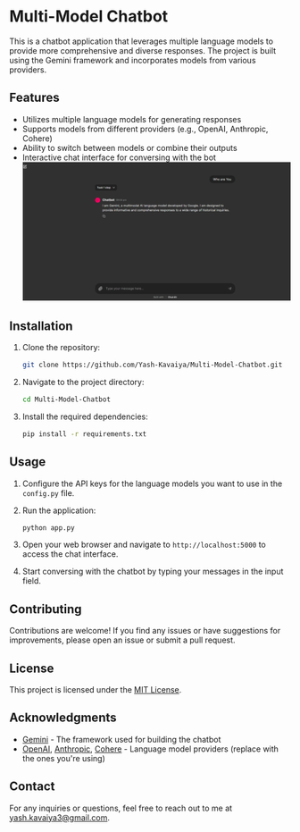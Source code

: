
# Multi-Model Chatbot

This is a chatbot application that leverages multiple language models to provide more comprehensive and diverse responses. The project is built using the Gemini framework and incorporates models from various providers.

## Features

- Utilizes multiple language models for generating responses
- Supports models from different providers (e.g., OpenAI, Anthropic, Cohere)
- Ability to switch between models or combine their outputs
- Interactive chat interface for conversing with the bot
![Demo](./image.png)
## Installation

1. Clone the repository:

   ```bash
   git clone https://github.com/Yash-Kavaiya/Multi-Model-Chatbot.git
   ```

2. Navigate to the project directory:

   ```bash
   cd Multi-Model-Chatbot
   ```

3. Install the required dependencies:

   ```bash
   pip install -r requirements.txt
   ```

## Usage

1. Configure the API keys for the language models you want to use in the `config.py` file.

2. Run the application:

   ```bash
   python app.py
   ```

3. Open your web browser and navigate to `http://localhost:5000` to access the chat interface.

4. Start conversing with the chatbot by typing your messages in the input field.

## Contributing

Contributions are welcome! If you find any issues or have suggestions for improvements, please open an issue or submit a pull request.

## License

This project is licensed under the [MIT License](LICENSE).

## Acknowledgments

- [Gemini](https://github.com/whatsmystance/gemini) - The framework used for building the chatbot
- [OpenAI](https://openai.com/), [Anthropic](https://www.anthropic.com/), [Cohere](https://cohere.ai/) - Language model providers (replace with the ones you're using)

## Contact

For any inquiries or questions, feel free to reach out to me at yash.kavaiya3@gmail.com.
